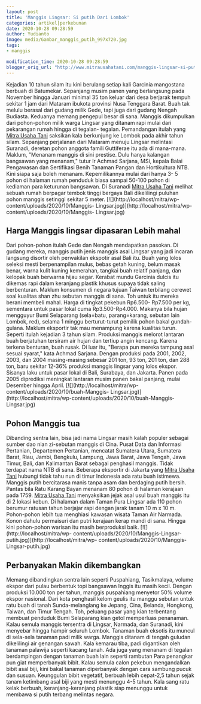 ```yaml
---
layout: post
title: 'Manggis Lingsar: Si putih Dari Lombok'
categories: artikel|perkebunan
date: 2020-10-28 09:28:59
author: Yudianto
image: media/Gambar_manggis_putih_997x720.jpg
tags:
- manggis

modification_time: 2020-10-28 09:28:59
blogger_orig_url: "http://www.mitrausahatani.com/manggis-lingsar-si-putih-dari-lombok.html"
---
```


Kejadian 10 tahun silam itu kini berulang setiap kali Garcinia mangostana
berbuah di Batumekar. Sepanjang musim panen yang berlangsung pada November
hingga Januari minimal 35 ton keluar dari desa berjarak tempuh sekitar 1 jam
dari Mataram ibukota provinsi Nusa Tenggara Barat. Buah tak melulu berasal
dari gudang milik Gede, tapi juga dari gudang Nengah Budiasta. Keduanya memang
pengepul besar di sana. Manggis dikumpulkan dari pohon-pohon milik warga
Lingsar yang ditanam rapi mulai dari pekarangan rumah hingga di tegalan-
tegalan. Pemandangan itulah yang [Mitra Usaha Tani](https://www.mitrausahatani.com)
saksikan kala berkunjung ke Lombok pada akhir tahun silam. Sepanjang
perjalanan dari Mataram menuju Lingsar melintasi Suranadi, deretan pohon
anggota famili Guttiferae itu ada di mana-mana. Maklum, "Menanam manggis di
sini prestise. Dulu hanya kalangan bangsawan yang menanam," tutur Ir Achmad
Sarjana, MSi, kepala Balai Pengawasan dan Sertifikasi Benih Tanaman Pangan dan
Hortikultura NTB. Kini siapa saja boleh menanam. Kepemilikannya mulai dari
hanya 3- 5 pohon di halaman rumah penduduk biasa sampai 50-100 pohon di
kediaman para keturunan bangsawan. Di Suranadi [Mitra Usaha
Tani](https://www.mitrausahatani.com) melihat sebuah rumah berpagar tembok tinggi
bergaya Bali dikelilingi puluhan pohon manggis setinggi sekitar 5 meter.
[![](http://localhost/mitra/wp-content/uploads/2020/10/Manggis-
Lingsar.jpg)](http://localhost/mitra/wp-content/uploads/2020/10/Manggis-
Lingsar.jpg)

## Harga Manggis lingsar dipasaran Lebih mahal

Dari pohon-pohon itulah Gede dan Nengah mendapatkan pasokan. Di gudang mereka,
manggis putih jenis manggis asal Lingsar yang jadi incaran langsung disortir
oleh perwakilan ekspotir asal Bali itu. Buah yang lolos seleksi mesti
berpenampilan mulus, bebas getah kuning, belum masak benar, warna kulit kuning
kemerahan, tangkai buah relatif panjang, dan kelopak buah berwarna hijau
segar. Kerabat mundu Garcinia dulcis itu dikemas rapi dalam keranjang plastik
khusus supaya tidak saling berbenturan. Maklum konsumen di negara tujuan
Taiwan terbilang cerewet soal kualitas shan zhu sebutan manggis di sana. Toh
untuk itu mereka berani membeli mahal. Harga di tingkat pekebun Rp6.500-
Rp7.500 per kg, sementara untuk pasar lokal cuma Rp3.500-Rp4.000. Makanya bila
hujan mengguyur Bumi Selaparang (sela=batu, parang=karang, sebutan lain
Lombok, red), selama 1 minggu berturut-turut pemilik pohon bakal gundah-
gulana. Maklum eksportir tak mau menampung karena kualitas turun. Seperti
itulah kejadian 3 tahun silam. Produksi manggis melorot lantaran buah
berjatuhan tersiram air hujan dan tertiup angin kencang. Karena terkena
benturan, buah rusak. Di luar itu, "Berapa pun mereka tampung asal sesuai
syarat," kata Achmad Sarjana. Dengan produksi pada 2001, 2002, 2003, dan 2004
masing-masing sebesar 201 ton, 93 ton, 201 ton, dan 288 ton, baru sekitar
12-36% produksi manggis lingsar yang lolos ekspor. Sisanya laku untuk pasar
lokal di Bali, Surabaya, dan Jakarta. Panen pada 2005 diprediksi meningkat
lantaran musim panen bakal panjang, mulai Desember hingga April.
[![](http://localhost/mitra/wp-content/uploads/2020/10/buah-Manggis-
Lingsar.jpg)](http://localhost/mitra/wp-content/uploads/2020/10/buah-Manggis-
Lingsar.jpg)

## Pohon Manggis tua

Dibanding sentra lain, bisa jadi nama Lingsar masih kalah populer sebagai
sumber dao nian zi-sebutan manggis di Cina. Pusat Data dan Informasi
Pertanian, Departemen Pertanian, mencatat Sumatera Utara, Sumatera Barat,
Riau, Jambi, Bengkulu, Lampung, Jawa Barat, Jawa Tengah, Jawa Timur, Bali, dan
Kalimantan Barat sebagai penghasil manggis. Tidak terdapat nama NTB di sana.
Beberapa eksportir di Jakarta yang [Mitra Usaha Tani](https://www.mitrausahatani.com)
hubungi tidak tahu nun di timur Indonesia ada ratu buah istimewa. Manggis
putih bercitarasa manis tanpa asam dan berdaging putih bersih. Pantas bila
Ratu Karang Bayan menanam 80 pohon di halaman kerajaan pada 1759. [Mitra Usaha
Tani](https://www.mitrausahatani.com) menyaksikan jejak asal usul buah manggis itu di
2 lokasi kebun. Di halaman dalam Taman Pura Lingsar ada 110 pohon berumur
ratusan tahun berjajar rapi dengan jarak tanam 10 m x 10 m. Pohon-pohon lebih
tua menghiasi kawasan wisata Taman Air Narmada. Konon dahulu permaisuri dan
putri kerajaan kerap mandi di sana. Hingga kini pohon-pohon warisan itu masih
berproduksi baik. [![](http://localhost/mitra/wp-
content/uploads/2020/10/Manggis-Lingsar-putih.jpg)](http://localhost/mitra/wp-
content/uploads/2020/10/Manggis-Lingsar-putih.jpg)

## Perbanyakan Makin dikembangkan

Memang dibandingkan sentra lain seperti Puspahiang, Tasikmalaya, volume ekspor
dari pulau berbentuk topi bangsawan Inggis itu masih kecil. Dengan produksi
10.000 ton per tahun, manggis puspahiang menyetor 50% volume ekspor nasional.
Dari kota penghasil kelom geulis itu manggu sebutan untuk ratu buah di tanah
Sunda-melanglang ke Jepang, Cina, Belanda, Hongkong, Taiwan, dan Timur Tengah.
Toh, peluang pasar yang kian terbentang membuat penduduk Bumi Selaparang kian
getol memperluas penanaman. Kalau semula manggis tersentra di Lingsar,
Narmada, dan Suranadi, kini menyebar hingga hampir seluruh Lombok. Tanaman
buah eksotis itu muncul di sela-sela tanaman padi milik warga. Manggis ditanam
di tengah guludan dikelilingi air genangan sawah. Kala kemarau tiba, padi
digantikan oleh tanaman palawija seperti kacang tanah. Ada juga yang menanam
di tegalan berdampingan dengan tanaman buah lain seperti rambutan Para
penangkar pun giat memperbanyak bibit. Kalau semula calon pekebun mengandalkan
bibit asal biji, kini bakal tanaman diperbanyak dengan cara sambung pucuk dan
susuan. Keunggulan bibit vegetatif, berbuah lebih cepat-2,5 tahun sejak tanam
ketimbang asal biji yang mesti menunggu 4-5 tahun. Kala sang ratu kelak
berbuah, keranjang-keranjang plastik siap menunggu untuk membawa si putih
terbang melintas negara.


